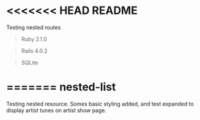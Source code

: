 <<<<<<< HEAD
 README
================

Testing nested routes

> Ruby 2.1.0

> Rails 4.0.2

> SQLite

=======
nested-list
===========

Testing nested resource. Somes basic styling added, 
and test expanded to display artist tunes on artist show page.
